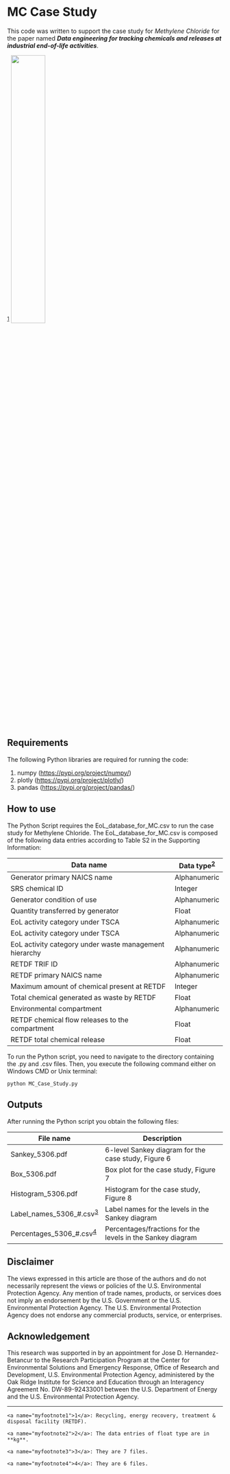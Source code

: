 # MC Case Study

This code was written to support the case study for *Methylene Chloride* for the paper named ***Data engineering for tracking chemicals and releases at industrial end-of-life activities***.

<sup>[1](#myfootnote1)</sup>
<img src=https://github.com/jodhernandezbe/MC_Case_Study/blob/master/Tracking_chemical_flows_at_industrial_end-of-use_stage.png width="40%">

## Requirements

The following Python libraries are required for running the code:

1. numpy (https://pypi.org/project/numpy/)
2. plotly (https://pypi.org/project/plotly/)
3. pandas (https://pypi.org/project/pandas/)

## How to use

The Python Script requires the EoL_database_for_MC.csv to run the case study for Methylene Chloride. The EoL_database_for_MC.csv is composed of the following data entries according to Table S2 in the Supporting Information:

| Data name | Data type<sup>[2](#myfootnote2)</sup> |
| ------------- | ------------- |
| Generator primary NAICS name  | Alphanumeric  |
| SRS chemical ID  | Integer  |
| Generator condition of use  | Alphanumeric  |
| Quantity transferred by generator  | Float  |
| EoL activity category under TSCA  | Alphanumeric |
| EoL activity category under TSCA  | Alphanumeric |
| EoL activity category under waste management hierarchy | Alphanumeric |
| RETDF TRIF ID | Alphanumeric |
| RETDF primary NAICS name | Alphanumeric |
| Maximum amount of chemical present at RETDF | Integer |
| Total chemical generated as waste by RETDF | Float |
| Environmental compartment | Alphanumeric |
| RETDF chemical flow releases to the compartment | Float |
| RETDF total chemical release | Float |

To run the Python script, you need to navigate to the directory containing the .py and .csv files. Then, you execute the following command either on Windows CMD or Unix terminal:

```
python MC_Case_Study.py
```
  
## Outputs

After running the Python script you obtain the following files:

| File name | Description |
| ------------- | ------------- |
| Sankey_5306.pdf | 6-level Sankey diagram  for the case study, Figure 6  |
| Box_5306.pdf  | Box plot for the case study, Figure 7  |
| Histogram_5306.pdf  | Histogram for the case study, Figure 8  |
| Label_names_5306_#.csv<sup>[3](#myfootnote3)</sup> | Label names for the levels in the Sankey diagram |
| Percentages_5306_#.csv<sup>[4](#myfootnote4)</sup> | Percentages/fractions for the levels in the Sankey diagram |

## Disclaimer

The views expressed in this article are those of the authors and do not necessarily represent the views or policies of
the U.S. Environmental Protection Agency. Any mention of trade names, products, or services does not imply an endorsement by the U.S.
Government or the U.S. Environmental Protection Agency. The U.S. Environmental Protection Agency does not endorse any commercial products, service, or enterprises.

## Acknowledgement

This research was supported in by an appointment for Jose D. Hernandez-Betancur to the Research Participation
Program at the Center for Environmental Solutions and Emergency Response, Office of Research and Development,
U.S. Environmental Protection Agency, administered by the Oak Ridge Institute for Science and Education through an Interagency Agreement No. DW-89-92433001 between the U.S. Department of Energy and the U.S. Environmental Protection Agency.

-----------------------------------------------------------------------------------------------------------------------------
``````
<a name="myfootnote1">1</a>: Recycling, energy recovery, treatment & disposal facility (RETDF).

<a name="myfootnote2">2</a>: The data entries of float type are in **kg**.

<a name="myfootnote3">3</a>: They are 7 files.

<a name="myfootnote4">4</a>: They are 6 files.
``````
